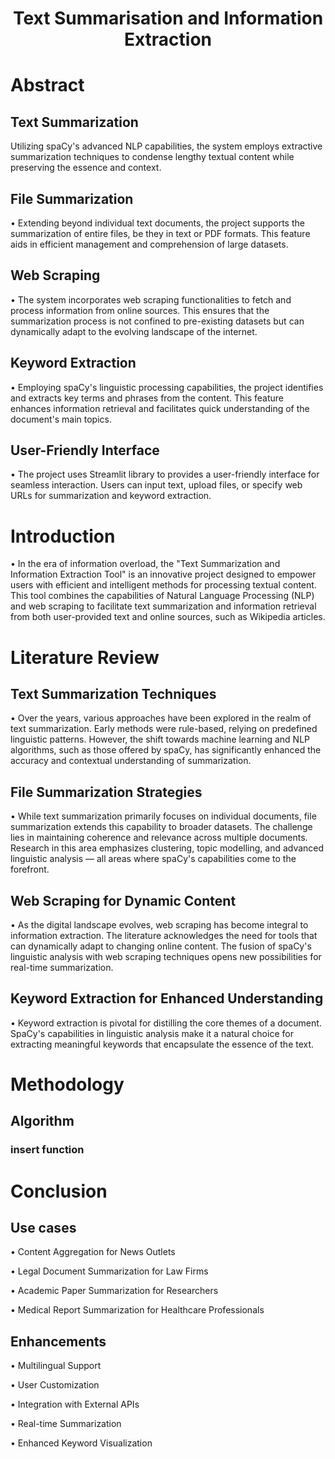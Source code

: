 <h1 align = "center">
  Text Summarisation and Information Extraction
</h1>

# Abstract
## Text Summarization
Utilizing spaCy's advanced NLP capabilities, the system employs extractive summarization techniques to condense lengthy textual content while preserving the essence and context.

## File Summarization
•	Extending beyond individual text documents, the project supports the summarization of entire files, be they in text or PDF formats. This feature aids in efficient management and comprehension of large datasets.

## Web Scraping
•	The system incorporates web scraping functionalities to fetch and process information from online sources. This ensures that the summarization process is not confined to pre-existing datasets but can dynamically adapt to the evolving landscape of the internet.

## Keyword Extraction
•	Employing spaCy's linguistic processing capabilities, the project identifies and extracts key terms and phrases from the content. This feature enhances information retrieval and facilitates quick understanding of the document's main topics.

## User-Friendly Interface
•	The project uses Streamlit library to provides a user-friendly interface for seamless interaction. Users can input text, upload files, or specify web URLs for summarization and keyword extraction.

# Introduction
•	In the era of information overload, the "Text Summarization and Information Extraction Tool" is an innovative project designed to empower users with efficient and intelligent methods for processing textual content. This tool combines the capabilities of Natural Language Processing (NLP) and web scraping to facilitate text summarization and information retrieval from both user-provided text and online sources, such as Wikipedia articles.

# Literature Review
## Text Summarization Techniques
•	Over the years, various approaches have been explored in the realm of text summarization. Early methods were rule-based, relying on predefined linguistic patterns. However, the shift towards machine learning and NLP algorithms, such as those offered by spaCy, has significantly enhanced the accuracy and contextual understanding of summarization.

## File Summarization Strategies
•	While text summarization primarily focuses on individual documents, file summarization extends this capability to broader datasets. The challenge lies in maintaining coherence and relevance across multiple documents. Research in this area emphasizes clustering, topic modelling, and advanced linguistic analysis — all areas where spaCy's capabilities come to the forefront.

## Web Scraping for Dynamic Content
•	As the digital landscape evolves, web scraping has become integral to information extraction. The literature acknowledges the need for tools that can dynamically adapt to changing online content. The fusion of spaCy's linguistic analysis with web scraping techniques opens new possibilities for real-time summarization.

## Keyword Extraction for Enhanced Understanding
•	Keyword extraction is pivotal for distilling the core themes of a document. SpaCy's capabilities in linguistic analysis make it a natural choice for extracting meaningful keywords that encapsulate the essence of the text.

# Methodology 
## Algorithm
### insert function

# Conclusion
## Use cases
<p>•	Content Aggregation for News Outlets</p>
<p>•	Legal Document Summarization for Law Firms</p>
<p>•	Academic Paper Summarization for Researchers</p>
<p>•	Medical Report Summarization for Healthcare Professionals</p>

## Enhancements
<p>•	Multilingual Support</p>
<p>•	User Customization</p>
<p>•	Integration with External APIs</p>
<p>•	Real-time Summarization</p>
<p>•	Enhanced Keyword Visualization</p>
